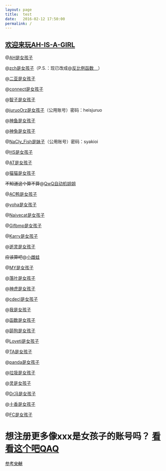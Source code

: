 ```yaml
---
layout: page
title:  test
date:   2016-02-12 17:50:00
permalink: /
---
```


## [欢迎来玩AH-IS-A-GIRL](https://ah.isagirl.gq/)

@[AH是女孩子](https://www.luogu.org/space/show?uid=89396)

@[zch是女孩子](https://www.luogu.org/space/show?uid=243074)（P.S.：现已改成@[反比例函数　](https://www.luogu.org/space/show?uid=243074)）

@[二亚是女孩子](https://www.luogu.org/space/show?uid=243134)

@[connect是女孩子](https://www.luogu.org/space/show?uid=59995)

@[智子是女孩子](https://www.luogu.org/space/show?uid=208392)

@[juruoOrz是女孩子](https://www.luogu.org/space/show?uid=243201)（公用账号）密码：heisjuruo

@[神鱼是女孩子](https://www.luogu.org/space/show?uid=243207)

@[神兔是女孩子](https://www.luogu.org/space/show?uid=243211)

@[NaCly_Fish是妹子](https://www.luogu.org/space/show?uid=243217)（公用账号）密码：syakioi

@[HS是女孩子](https://www.luogu.org/space/show?uid=243209)

@[AT是女孩子](https://www.luogu.org/space/show?uid=157598)

@[猫猫是女孩子](https://www.luogu.org/space/show?uid=239252)

~~不知道这个算不算~~@[QwQ自动机姐姐](https://www.luogu.org/space/show?uid=246124)

@[AC鸭是女孩子](https://www.luogu.org/space/show?uid=254802)

@[yoha是女孩子](https://www.luogu.org/space/show?uid=259536)

@[Naivecat是女孩子](https://www.luogu.org/space/show?uid=184404)

@[Gifbmp是女孩子](https://www.luogu.org/space/show?uid=261947)

@[Karry是女孩子](https://www.luogu.org/space/show?uid=261677)

@[逝灵是女孩子](https://www.luogu.org/space/show?uid=261545)

~~应该算吧~~@[小雌蛙](https://www.luogu.org/space/show?uid=250364)

@[MY是女孩子](https://www.luogu.org/space/show?uid=261477)

@[落叶是女孩子](https://www.luogu.org/space/show?uid=261972)

@[神虎是女孩子](https://www.luogu.org/space/show?uid=261503)

@[cdecl是女孩子](https://www.luogu.org/space/show?uid=261692)

@[我是女孩子](https://www.luogu.org/space/show?uid=261489)

@[函数是女孩子](https://www.luogu.org/space/show?uid=261654)

@[舔狗是女孩子](https://www.luogu.org/space/show?uid=261481)

@[Loveti是女孩子](https://www.luogu.org/space/show?uid=261536)

@[TA是女孩子](https://www.luogu.org/space/show?uid=260066)

@[panda是女孩子](https://www.luogu.org/space/show?uid=153385)

@[垃圾是女孩子](https://www.luogu.org/space/show?uid=262059)

@[灵是女孩子](https://www.luogu.org/space/show?uid=251557)

@[Dr冯是女孩子](https://www.luogu.org/space/show?uid=37614)

@[十香是女孩子](https://www.luogu.org/space/show?uid=84969)

@[FC是女孩子](https://www.luogu.org/space/show?uid=117541)

# 想注册更多像xxx是女孩子的账号吗？ [看看这个吧QAQ](http://mail.xxx.isagirl.gq/)

[参考~~文献~~](https://www.luogu.org/blog/WARNING/xx-shi-post)
